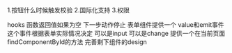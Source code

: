 1.按钮什么时候触发校验
2.国际化支持
3.权限

hooks 函数返回值如果为空 下一步动作停止
表单组件提供一个 value和emit事件 这个事件根据表单实际情况决定 可以是input 可以是change
提供一个在当前页面findComponentById的方法
完善剩下组件的design
